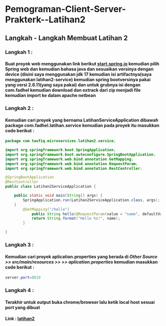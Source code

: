 # Pemograman-Client-Server-Prakterk--Latihan2
## Langkah - Langkah Membuat Latihan 2
### Langkah 1 :
#### Buat proyek web menggunakan link berikut [start.spring.io](https://start.spring.io/) kemudian pilih Spring web dan kemudian bahasa java dan sesuaikan versinya dengan device (disini saya menggunakan jdk 17 kemudian isi artifactnya(saya menggunakan latihan2-service) kemudian spring bootversinya pakai yang versi 2.6.11(yang saya pakai) dan untuk grubnya isi dengan com.fadhel kemudian download dan extrack dari zip menjadi file kemudian import ke dalam apache netbean
### Langkah 2 :
#### Kemudian cari proyek yang bernama LatihanServiceApplication dibawah package com.fadhel.latihan.service kemudian pada proyek itu masukkan code berikut : 
```java
package com.taufiq.microservices.latihan2.service;

import org.springframework.boot.SpringApplication;
import org.springframework.boot.autoconfigure.SpringBootApplication;
import org.springframework.web.bind.annotation.GetMapping;
import org.springframework.web.bind.annotation.RequestParam;
import org.springframework.web.bind.annotation.RestController;

@SpringBootApplication
@RestController
public class Latihan2ServiceApplication {

	public static void main(String[] args) {
		SpringApplication.run(Latihan2ServiceApplication.class, args);
	}
        @GetMapping("/hello")
            public String hello(@RequestParam(value = "name", defaultValue = "Latihan 2") String name) {
            return String.format("Hello %s!", name);
        }

}

```
### Langkah 3 :
#### Kemudian cari proyek aplication.properties yang berada di *Other Source >> src/main/resources >> >> aplication.properties* kemudian masukkan code berikut :
```java
server.port=8010
```
### Langkah 4 :
#### Terakhir untuk output buka chrome/browser lalu ketik local host sesuai port yang dibuat 
#### Link : [latihan2](http://localhost:8011/hello)
